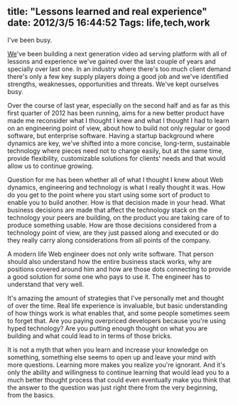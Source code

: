 title: "Lessons learned and real experience"
date: 2012/3/5 16:44:52
Tags: life,tech,work
---
I've been busy.

<a href="http://selectablemedia.com/">We</a>'ve been building a next generation video ad serving platform with all of lessons and experience we've gained over the last couple of years and specially over last one. In an industry where there's too much client demand there's only a few key supply players doing a good job and we've identified strengths, weaknesses, opportunities and threats. We've kept ourselves busy.

Over the course of last year, especially on the second half and as far as this first quarter of 2012 has been running, aims for a new better product have made me reconsider what I thought I knew and what I thought I had to learn on an engineering point of view, about how to build not only regular or good software, but enterprise software. Having a startup background where dynamics are key, we've shifted into a more concise, long-term, sustainable technology where pieces need not to change easily, but at the same time, provide flexibility, customizable solutions for clients' needs and that would allow us to continue growing.

Question for me has been whether all of what I thought I knew about Web dynamics, engineering and technology is what I really thought it was. How do you get to the point where you start using some sort of product to enable you to build another. How is that decision made in your head. What business decisions are made that affect the technology stack on the technology your peers are building, on the product you are taking care of to produce something usable. How are those decisions considered from a technology point of view, are they just passed along and executed or do they really carry along considerations from all points of the company.

A modern life Web engineer does not only write software. That person should also understand how the entire business stack works, why are positions covered around him and how are those dots connecting to provide a good solution for some one who pays to use it. The engineer has to understand that very well.

It's amazing the amount of strategies that I've personally met and thought of over the time. Real life experience is invaluable, but basic understanding of how things work is what enables that, and some people sometimes seem to forget that. Are you paying overpriced developers because you're using hyped technology? Are you putting enough thought on what you are building and what could lead to in terms of those bricks.

It is not a myth that when you learn and increase your knowledge on something, something else seems to open up and leave your mind with more questions. Learning more makes you realize you're ignorant. And it's only the ability and willingness to continue learning that would lead you to a much better thought process that could even eventually make you think that the answer to the question was just right there from the very beginning, from the basics.